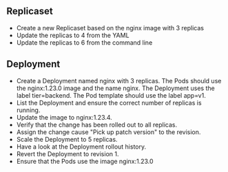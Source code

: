 ## Replicaset
- Create a new Replicaset based on the nginx image with 3 replicas
- Update the replicas to 4 from the YAML
- Update the replicas to 6 from the command line


## Deployment

- Create a Deployment named nginx with 3 replicas. The Pods should use the nginx:1.23.0 image and the name nginx. The Deployment uses the label tier=backend. The Pod template should use the label app=v1.
- List the Deployment and ensure the correct number of replicas is running.
- Update the image to nginx:1.23.4.
- Verify that the change has been rolled out to all replicas.
- Assign the change cause "Pick up patch version" to the revision.
- Scale the Deployment to 5 replicas.
- Have a look at the Deployment rollout history.
- Revert the Deployment to revision 1.
- Ensure that the Pods use the image nginx:1.23.0
